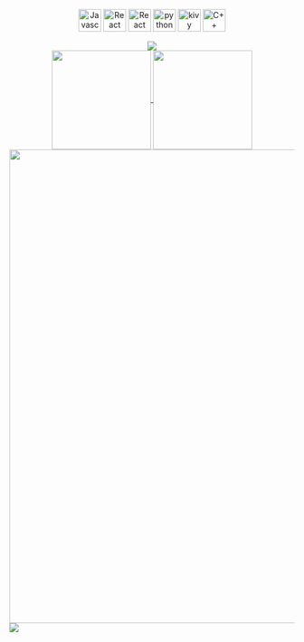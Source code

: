 <p align="center">
  <img src="https://raw.githubusercontent.com/gilbarbara/logos/master/logos/javascript.svg" alt="Javascript" width="40" height="40"/> 
  <img src="https://cdn.svgporn.com/logos/react.svg" alt="React" width="40" height="40"/>
  <img src="https://www.svgrepo.com/show/374088/solidity.svg" alt="React" width="40" height="40"/>
  <img src="https://github.com/gilbarbara/logos/blob/master/logos/python.svg" alt="python" width="40" height="40"/>
  <img src="https://www.svgrepo.com/show/373726/kivy.svg" alt="kivy" width="40" height="40"/>
  <img src="https://raw.githubusercontent.com/gilbarbara/logos/master/logos/c-plusplus.svg" alt="C++" width="40" height="40"/>
</p>

<div align="center">
  <img align="center" src='http://github-profile-summary-cards.vercel.app/api/cards/profile-details?username=snowyfield1906&theme=github_dark' />
</div>

<div align="center">
  <a href="https://fb.com/trantieuvann">
  <img align="center" src="https://github-readme-stats.vercel.app/api?username=SnowyField1906&show_icons=true&theme=jolly&include_all_commits=true&show_owner=true&hide=stars" height="175px"/>
</a>
<a href="http://fb.com/trantieuvann">
  <img align="center" src="https://github-readme-stats.vercel.app/api/top-langs/?username=SnowyField1906&layout=compact&theme=jolly&langs_count=8" height="175px"/>
</a>
<a href="https://wakatime.com/@SnowyField1906">
  <img align="center" src="https://github-readme-stats.vercel.app/api/wakatime?username=SnowyField1906&theme=jolly&v=2" width="837px"/>
</a>
</div>

<a>
  <img align="center" src="https://gpvc.arturio.dev/SnowyField1906">
</a>

